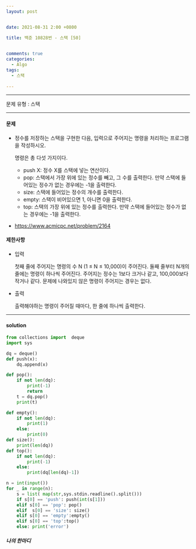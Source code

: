 ```yaml
---
layout: post


date: 2021-08-31 2:00 +0800

title: 백준 10828번 - 스택 [50]

  
comments: true
categories: 
  - Algo
tags: 
  - 스택
  
---
```


---



문제 유형 : 스택

---

#### 문제

- 정수를 저장하는 스택을 구현한 다음, 입력으로 주어지는 명령을 처리하는 프로그램을 작성하시오.

  명령은 총 다섯 가지이다.

  - push X: 정수 X를 스택에 넣는 연산이다.
  - pop: 스택에서 가장 위에 있는 정수를 빼고, 그 수를 출력한다. 만약 스택에 들어있는 정수가 없는 경우에는 -1을 출력한다.
  - size: 스택에 들어있는 정수의 개수를 출력한다.
  - empty: 스택이 비어있으면 1, 아니면 0을 출력한다.
  - top: 스택의 가장 위에 있는 정수를 출력한다. 만약 스택에 들어있는 정수가 없는 경우에는 -1을 출력한다.
  
- https://www.acmicpc.net/problem/2164

#### 제한사항

- 입력

  첫째 줄에 주어지는 명령의 수 N (1 ≤ N ≤ 10,000)이 주어진다. 둘째 줄부터 N개의 줄에는 명령이 하나씩 주어진다. 주어지는 정수는 1보다 크거나 같고, 100,000보다 작거나 같다. 문제에 나와있지 않은 명령이 주어지는 경우는 없다.

- 출력

  출력해야하는 명령이 주어질 때마다, 한 줄에 하나씩 출력한다.



---

#### solution

```python
from collections import  deque
import sys

dq = deque()
def push(x):
    dq.append(x)

def pop():
    if not len(dq):
        print(-1)
        return
    t = dq.pop()
    print(t)

def empty():
    if not len(dq):
        print(1)
    else:
        print(0)
def size():
    print(len(dq))
def top():
    if not len(dq):
        print(-1)
    else:
        print(dq[len(dq)-1])

n = int(input())
for _ in range(n):
    s = list( map(str,sys.stdin.readline().split()))
    if s[0] == 'push': push(int(s[1]))
    elif s[0] == 'pop': pop()
    elif  s[0] == 'size': size()
    elif s[0] == 'empty':empty()
    elif s[0] == 'top':top()
    else: print('error')

```



 ##### 나의 한마디

